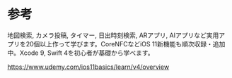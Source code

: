 
# 参考


地図検索, カメラ投稿, タイマー, 日出時刻検索, ARアプリ, AIアプリなど実用アプリを20個以上作って学びます。CoreNFCなどiOS 11新機能も順次収録・追加中。Xcode 9, Swift 4を初心者が基礎から学べます。

https://www.udemy.com/ios11basics/learn/v4/overview
